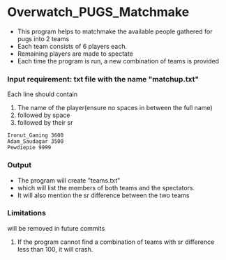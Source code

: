 # Overwatch_PUGS_Matchmake
- This program helps to matchmake the available people gathered for pugs into 2 teams
- Each team consists of 6 players each.
- Remaining players are made to spectate
- Each time the program is run, a new combination of teams is provided

### Input requirement: txt file with the name "matchup.txt"

Each line should contain 
1. The name of the player(ensure no spaces in between the full name)
2. followed by space
3. followed by their sr
```
Ironut_Gaming 3600
Adam_Saudagar 3500
Pewdiepie 9999
```
### Output

 - The program will create "teams.txt"
 - which will list the members of both teams and the spectators.
 - It will also mention the sr difference between the two teams


### Limitations
will be removed in future commits
1. If the program cannot find a combination of teams with sr difference less than 100, it will crash.